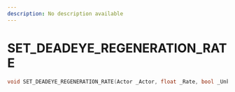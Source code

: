 ```yaml
---
description: No description available 
---
```


# SET_DEADEYE_REGENERATION_RATE

```cpp
void SET_DEADEYE_REGENERATION_RATE(Actor _Actor, float _Rate, bool _Unk);
```